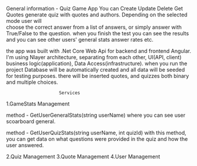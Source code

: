 General information - Quiz Game App You can Create Update Delete Get Quotes
generate quiz with quotes and authors.  Depending on the selected mode user will  
choose the correct answer from a list of answers, or simply 
answer with True/False to the question. 
when you finish the test you can see the results and you can see other users' general stats
answer rates etc.
 
the app was built with .Net Core Web Api for backend and frontend Angular.
I'm using Nlayer architecture, separating from each other, UI(API, client) 
business logic(application), Data Access(infrastructure). 
when you run the project Database will be automatically created and all data 
will be seeded for testing purposes. there will be inserted quotes, and quizzes both binary 
and multiple choices.

						Services
1.GameStats Management

method - GetUserGeneralStats(string userName)
where you can see user scoarboard general.

method - GetUserQuizStats(string userName, int quizId)
with this method, you can get data on what questions were provided in the quiz and 
how the user answered.

2.Quiz Management
3.Quote Management
4.User Management

